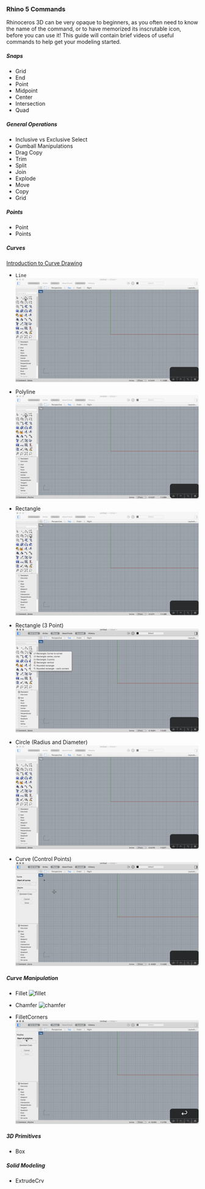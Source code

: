 ### Rhino 5 Commands
Rhinoceros 3D can be very opaque to beginners, as you often need to know the name of the command, or to have memorized its inscrutable icon, before you can use it! This guide will contain brief videos of useful commands to help get your modeling started.

##### Snaps
- Grid
- End
- Point
- Midpoint
- Center
- Intersection
- Quad

##### General Operations
- Inclusive vs Exclusive Select
- Gumball Manipulations
- Drag Copy
- Trim
- Split
- Join
- Explode
- Move
- Copy
- Grid

##### Points
- Point
- Points

##### Curves
[Introduction to Curve Drawing](http://docs.mcneel.com/rhino/5/help/en-us/index.htm#seealso/sak_curve.htm)

- `Line`
![line](commands/line.gif)

- Polyline
![polyline](commands/polyline.gif)

- Rectangle
![rectangle](commands/rectangle.gif)

- Rectangle (3 Point)
![rectangle3pt](commands/rectangle3pt.gif)

- Circle (Radius and Diameter)
![circle](commands/circle.gif)

- Curve (Control Points)
![curve](commands/curve.gif)


##### Curve Manipulation
- Fillet
![fillet](commands/fillet.gif)

- Chamfer
![chamfer](commands/chamfer.gif)

- FilletCorners
![filletcorners](commands/filletcorners.gif)


##### 3D Primitives
- Box

##### Solid Modeling
- ExtrudeCrv
